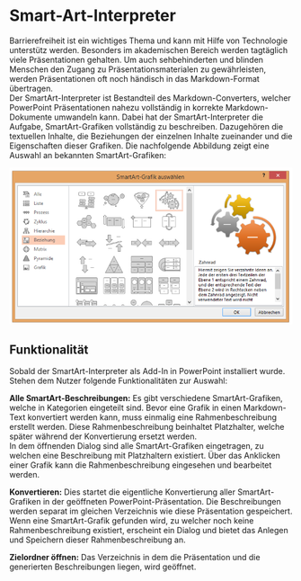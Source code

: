 # Smart-Art-Interpreter

Barrierefreiheit ist ein wichtiges Thema und kann mit Hilfe von Technologie unterstütz werden. Besonders im akademischen Bereich werden tagtäglich viele Präsentationen gehalten. Um auch sehbehinderten und blinden Menschen den Zugang zu Präsentationsmaterialen zu gewährleisten, werden Präsentationen oft noch händisch in das Markdown-Format übertragen.  
Der SmartArt-Interpreter ist Bestandteil des Markdown-Converters, welcher PowerPoint Präsentationen nahezu vollständig in korrekte Markdown-Dokumente umwandeln kann. Dabei hat der SmartArt-Interpreter die Aufgabe, SmartArt-Grafiken vollständig zu beschreiben. Dazugehören die textuellen Inhalte, die Beziehungen der einzelnen Inhalte zueinander und die Eigenschaften dieser Grafiken. Die nachfolgende Abbildung zeigt eine Auswahl an bekannten SmartArt-Grafiken:

![smartArts](https://github.com/Juliiia/Smart-Art-Interpreter/blob/master/img/smartarts.png)

## Funktionalität
Sobald der SmartArt-Interpreter als Add-In in PowerPoint installiert wurde. Stehen dem Nutzer folgende Funktionalitäten zur Auswahl:

**Alle SmartArt-Beschreibungen:**
Es gibt verschiedene SmartArt-Grafiken, welche in Kategorien eingeteilt sind. Bevor eine Grafik in einen Markdown-Text konvertiert werden kann, muss einmalig eine Rahmenbeschreibung erstellt werden. Diese Rahmenbeschreibung beinhaltet Platzhalter, welche später während der Konvertierung ersetzt werden. <br/>
In dem öffnenden Dialog sind alle SmartArt-Grafiken eingetragen, zu welchen eine Beschreibung mit Platzhaltern existiert. Über das Anklicken einer Grafik kann die Rahmenbeschreibung eingesehen und bearbeitet werden.

**Konvertieren:**
Dies startet die eigentliche Konvertierung aller SmartArt-Grafiken in der geöffneten PowerPoint-Präsentation. Die Beschreibungen werden separat im gleichen Verzeichnis wie diese Präsentation gespeichert.<br/>
Wenn eine SmartArt-Grafik gefunden wird, zu welcher noch keine Rahmenbeschreibung existiert, erscheint ein Dialog und bietet das Anlegen und Speichern dieser Rahmenbeschreibung an. 

**Zielordner öffnen:**
Das Verzeichnis in dem die Präsentation und die generierten Beschreibungen liegen, wird geöffnet.
